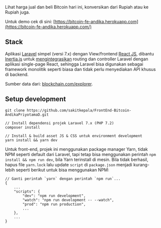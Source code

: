 Lihat harga jual dan beli Bitcoin hari ini, konversikan dari Rupiah atau ke Rupiah juga.

Untuk demo cek di sini: [https://bitcoin-fe-andika.herokuapp.com](https://bitcoin-fe-andika.herokuapp.com/)

## Stack

Aplikasi [Laravel](https://laravel.com) simpel (versi 7.x) dengan View/frontend [React JS](https://reactjs.org/), dibantu [Inertia.js](https://inertiajs.com/) untuk [mengintegrasikan](https://reinink.ca/articles/introducing-inertia-js) routing dan controller Laravel dengan aplikasi single-page React, sehingga Laravel bisa digunakan sebagai framework monolitik seperti biasa dan tidak perlu menyediakan API khusus di backend.

Sumber data dari: [blockchain.com/explorer](https://www.blockchain.com/explorer).

## Setup development

```
git clone https://github.com/sakitkepala/FrontEnd-Bitcoin-AndikaPriyotamaD.git

// Install dependensi projek Laravel 7.x (PHP 7.2)
composer install

// Install & build asset JS & CSS untuk environment development
yarn install && yarn dev
```

Untuk front-end, projek ini menggunakan package manager Yarn, tidak NPM seperti default dari Laravel, tapi tetap bisa menggunakan perintah `npm install && npm run dev`, bila Yarn terinstall di mesin. Bila tidak berhasil, hapus file `yarn.lock` lalu update `script` di `package.json` menjadi kurang-lebih seperti berikut untuk bisa menggunakan NPM:

```
// Ganti perintah `yarn` dengan perintah `npm run`...
{
    ...
    "scripts": {
        "dev": "npm run development",
        "watch": "npm run development -- --watch",
        "prod": "npm run production",
        ...
    },
    ...
}
```
